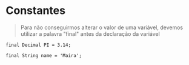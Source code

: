 # Constantes
> Para não conseguirmos alterar o valor de uma variável, devemos utilizar a palavra "final" antes da declaração da variável

```
final Decimal PI = 3.14;
```

```
final String name = 'Maira';